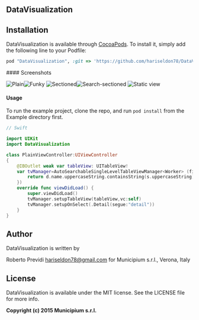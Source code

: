 ## DataVisualization

## Installation

DataVisualization is available through [CocoaPods](http://cocoapods.org). To install
it, simply add the following line to your Podfile:

```ruby
pod "DataVisualization", :git => 'https://github.com/hariseldon78/DataVisualization.git'
```
#### Screenshots

![Plain](Example/dv-screenshot-plain.png)![Funky](Example/dv-screenshot-funky.png)
![Sectioned](Example/dv-screenshot-sec.png)![Search-sectioned](Example/dv-screenshot-sea-sec.png)
![Static view](Example/dv-screenshot-static.png)


#### Usage

To run the example project, clone the repo, and run `pod install` from the Example directory first.

```swift
// Swift

import UIKit
import DataVisualization

class PlainViewController:UIViewController
{
    @IBOutlet weak var tableView: UITableView!
    var tvManager=AutoSearchableSingleLevelTableViewManager<Worker> (filteringClosure: { (d:Worker, s:String) -> Bool in
        return d.name.uppercaseString.containsString(s.uppercaseString)
    })
    override func viewDidLoad() {
        super.viewDidLoad()
        tvManager.setupTableView(tableView,vc:self)
		tvManager.setupOnSelect(.Detail(segue:"detail"))
    }
}
```
## Author

DataVisualization is written by 

Roberto Previdi <hariseldon78@gmail.com>
for 
Municipium s.r.l., Verona, Italy

## License

DataVisualization is available under the MIT license. See the LICENSE file for more info.

**Copyright (c) 2015 Municipium s.r.l.**



